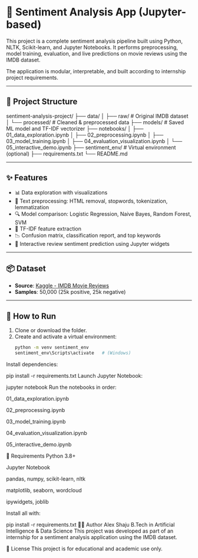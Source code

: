 # 🧠 Sentiment Analysis App (Jupyter-based)

This project is a complete sentiment analysis pipeline built using Python, NLTK, Scikit-learn, and Jupyter Notebooks. It performs preprocessing, model training, evaluation, and live predictions on movie reviews using the IMDB dataset.

The application is modular, interpretable, and built according to internship project requirements.

---

## 📁 Project Structure

sentiment-analysis-project/
├── data/
│ ├── raw/ # Original IMDB dataset
│ └── processed/ # Cleaned & preprocessed data
├── models/ # Saved ML model and TF-IDF vectorizer
├── notebooks/
│ ├── 01_data_exploration.ipynb
│ ├── 02_preprocessing.ipynb
│ ├── 03_model_training.ipynb
│ ├── 04_evaluation_visualization.ipynb
│ └── 05_interactive_demo.ipynb
├── sentiment_env/ # Virtual environment (optional)
├── requirements.txt
└── README.md

---

## ✨ Features

- 📊 Data exploration with visualizations
- 🧹 Text preprocessing: HTML removal, stopwords, tokenization, lemmatization
- 🔍 Model comparison: Logistic Regression, Naive Bayes, Random Forest, SVM
- 🧠 TF-IDF feature extraction
- 📉 Confusion matrix, classification report, and top keywords
- 🎤 Interactive review sentiment prediction using Jupyter widgets

---

## 📦 Dataset

- **Source**: [Kaggle - IMDB Movie Reviews](https://www.kaggle.com/datasets/lakshmi25npathi/imdb-dataset-of-50k-movie-reviews)
- **Samples**: 50,000 (25k positive, 25k negative)

---

## 🚀 How to Run

1. Clone or download the folder.
2. Create and activate a virtual environment:
   ```bash
   python -m venv sentiment_env
   sentiment_env\Scripts\activate   # (Windows)
Install dependencies:

pip install -r requirements.txt
Launch Jupyter Notebook:


jupyter notebook
Run the notebooks in order:

01_data_exploration.ipynb

02_preprocessing.ipynb

03_model_training.ipynb

04_evaluation_visualization.ipynb

05_interactive_demo.ipynb

🧪 Requirements
Python 3.8+

Jupyter Notebook

pandas, numpy, scikit-learn, nltk

matplotlib, seaborn, wordcloud

ipywidgets, joblib

Install all with:


pip install -r requirements.txt
👨‍💻 Author
Alex Shaju
B.Tech in Artificial Intelligence & Data Science
This project was developed as part of an internship for a sentiment analysis application using the IMDB dataset.

📌 License
This project is for educational and academic use only.